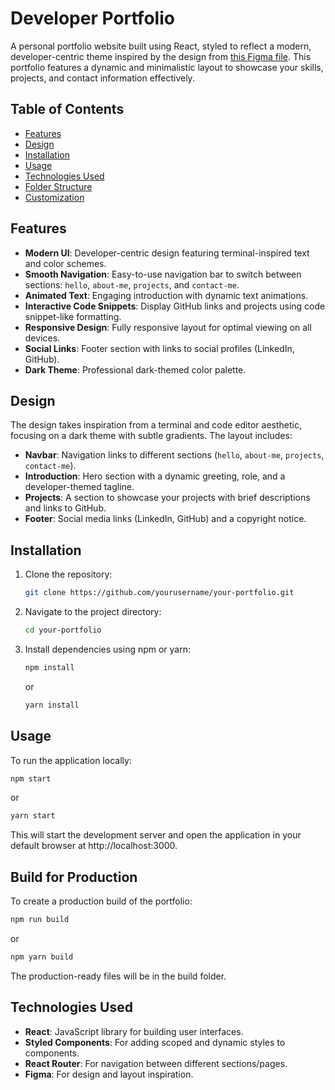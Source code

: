 # Developer Portfolio

A personal portfolio website built using React, styled to reflect a modern, developer-centric theme inspired by the design from [this Figma file](https://www.figma.com/community/file/1100794861710979147/portfolio-for-developers-concept-v-2). This portfolio features a dynamic and minimalistic layout to showcase your skills, projects, and contact information effectively.

## Table of Contents
- [Features](#features)
- [Design](#design)
- [Installation](#installation)
- [Usage](#usage)
- [Technologies Used](#technologies-used)
- [Folder Structure](#folder-structure)
- [Customization](#customization)

## Features
- **Modern UI**: Developer-centric design featuring terminal-inspired text and color schemes.
- **Smooth Navigation**: Easy-to-use navigation bar to switch between sections: `hello`, `about-me`, `projects`, and `contact-me`.
- **Animated Text**: Engaging introduction with dynamic text animations.
- **Interactive Code Snippets**: Display GitHub links and projects using code snippet-like formatting.
- **Responsive Design**: Fully responsive layout for optimal viewing on all devices.
- **Social Links**: Footer section with links to social profiles (LinkedIn, GitHub).
- **Dark Theme**: Professional dark-themed color palette.

## Design
The design takes inspiration from a terminal and code editor aesthetic, focusing on a dark theme with subtle gradients. The layout includes:
- **Navbar**: Navigation links to different sections (`hello`, `about-me`, `projects`, `contact-me`).
- **Introduction**: Hero section with a dynamic greeting, role, and a developer-themed tagline.
- **Projects**: A section to showcase your projects with brief descriptions and links to GitHub.
- **Footer**: Social media links (LinkedIn, GitHub) and a copyright notice.

## Installation

1. Clone the repository:
    ```bash
    git clone https://github.com/yourusername/your-portfolio.git
    ```
2. Navigate to the project directory:
    ```bash
    cd your-portfolio
    ```
3. Install dependencies using npm or yarn:
    ```bash
    npm install
    ```
   or
    ```bash
    yarn install
    ```

## Usage

To run the application locally:

```bash
npm start
```
or
```bash
yarn start
```

This will start the development server and open the application in your default browser at http://localhost:3000.

## Build for Production
To create a production build of the portfolio:
```bash
npm run build
```
or
```bash
npm yarn build
```
The production-ready files will be in the build folder.

## Technologies Used
- **React**: JavaScript library for building user interfaces.
- **Styled Components**: For adding scoped and dynamic styles to components.
- **React Router**: For navigation between different sections/pages.
- **Figma**: For design and layout inspiration.
